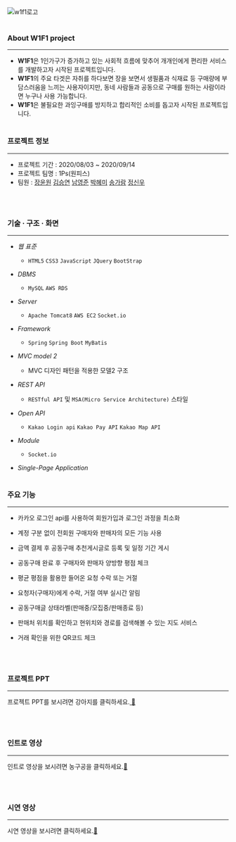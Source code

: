 <br><br>
![w1f1로고](https://user-images.githubusercontent.com/63032810/101616526-ce6e5a80-3a52-11eb-88b9-1d4120ba2b27.PNG)
<br><br>


### About W1F1 project
---
  * **W1F1**은 1인가구가 증가하고 있는 사회적 흐름에 맞추어 개개인에게 편리한 서비스를 개발하고자 시작된 프로젝트입니다. 
  * **W1F1**의 주요 타겟은 자취를 하다보면 장을 보면서 생필품과 식재료 등 구매량에 부담스러움을 느끼는 사용자이지만, 동네 사람들과 공동으로 구매를 원하는 사람이라면 누구나 사용 가능합니다.
  * **W1F1**은 불필요한 과잉구매를 방지하고 합리적인 소비를 돕고자 시작된 프로젝트입니다.
<br><br>

### 프로젝트 정보
---
  * 프로젝트 기간 : 2020/08/03 ~ 2020/09/14
  * 프로젝트 팀명 : 1Ps(원피스)
  * 팀원 :
     [장윤원](https://github.com/zannew) 
     [김승연](https://github.com/nullsector12) 
     [남영준](https://github.com/YoungJoonNam)
     [박혜미](https://github.com/phm3241) 
     [송가람](https://github.com/NikkieS)
     [정신우](https://github.com/s1nwoo)

<br><br>
### 기술 · 구조 · 화면
---
  * _웹 표준_
    
    * `HTML5` `CSS3` `JavaScript` `JQuery` `BootStrap`
  
  * _DBMS_
    
    * `MySQL` `AWS RDS`
  
  * _Server_
    
    * `Apache Tomcat8` `AWS EC2` `Socket.io`
  
  * _Framework_
    
    * `Spring` `Spring Boot` `MyBatis`
  
  * _MVC model 2_
    
    * MVC 디자인 패턴을 적용한 모델2 구조
  
  * _REST API_
    
    * `RESTful API` 및 `MSA(Micro Service Architecture)` 스타일
  
  * _Open API_
    
    * `Kakao Login api` `Kakao Pay API` `Kakao Map API`
  
  * _Module_
    
    * `Socket.io` 
    
  * _Single-Page Application_
<br><br>

### 주요 기능
---
  * 카카오 로그인 api를 사용하여 회원가입과 로그인 과정을 최소화
  
  * 계정 구분 없이 전회원 구매자와 판매자의 모든 기능 사용
  
  * 금액 결제 후 공동구매 추천게시글로 등록 및 일정 기간 게시
  
  * 공동구매 완료 후 구매자와 판매자 양방향 평점 체크
  
  * 평균 평점을 활용한 들어온 요청 수락 또는 거절
  
  * 요청자(구매자)에게 수락, 거절 여부 실시간 알림
  
  * 공동구매글 상태라벨(판매중/모집중/판매종료 등)
  
  * 판매처 위치를 확인하고 현위치와 경로를 검색해볼 수 있는 지도 서비스
  
  * 거래 확인을 위한 QR코드 체크
 
 
 
<br><br>

### 프로젝트 PPT
---
[	&#128054;]: https://drive.google.com/file/d/1pnEI7jZiraI8AVrIT3Ag4OIGzJQ3VP1u/view?usp=sharing

프로젝트 PPT를 보시려면 강아지를 클릭하세요.[	&#128054;]

<br><br>
### 인트로 영상
---
[&#127936;]: https://drive.google.com/file/d/1eDWgJl35ToCkLxzEIbtKAqpMjCdmoGFM/view?usp=sharing

인트로 영상을 보시려면 농구공을 클릭하세요.[&#127936;]

<br><br>
### 시연 영상
---
[&#127821;]: https://drive.google.com/file/d/1sS6Zpyzz3InycFsiSnQuTNiRrWk3PDHM/view?usp=sharing

시연 영상을 보시려면  클릭하세요.[&#127821;]

<br><br>
